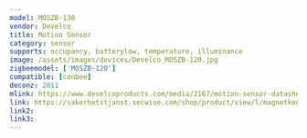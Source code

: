 ```yaml
---
model: MOSZB-130
vendor: Develco
title: Motion Sensor
category: sensor
supports: occupancy, batterylow, temperature, illuminance
image: /assets/images/devices/Develco_MOSZB-120.jpg
zigbeemodel: ['MOSZB-120']
compatible: [conbee]
deconz: 2011
mlink: https://www.develcoproducts.com/media/2167/motion-sensor-datasheet_v23.pdf
link: https://sakerhetstjanst.secwise.com/shop/product/view/l/magnetkontakt-1
link2: 
link3: 
---
```


